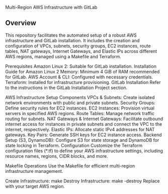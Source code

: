 Multi-Region AWS Infrastructure with GitLab

## Overview
This repository facilitates the automated setup of a robust AWS infrastructure and GitLab installation. It includes the creation and configuration of VPCs, subnets, security groups, EC2 instances, route tables, NAT gateways, Internet Gateways, and Elastic IPs across different AWS regions, managed using a Makefile and Terraform.

Prerequisites
Amazon Linux 2: Suitable for GitLab installation. Installation Guide for Amazon Linux 2
Memory: Minimum 4 GiB of RAM recommended for GitLab.
AWS Account & CLI: Configured with necessary credentials.
Terraform: Installed for infrastructure provisioning.
GitLab Installation
Refer to the instructions in the GitLab Installation Project section.

AWS Infrastructure Setup
Components
VPCs & Subnets: Create isolated network environments with public and private subnets.
Security Groups: Define security rules for EC2 instances.
EC2 Instances: Provision virtual servers in specified AWS regions.
Route Tables: Manage network traffic routing for subnets.
NAT Gateways & Internet Gateways: Facilitate outbound internet access for instances in private subnets and connect the VPC to the internet, respectively.
Elastic IPs: Allocate static IPv4 addresses for NAT gateways.
Key Pairs: Generate SSH keys for EC2 instance access.
Backend Setup (S3, DynamoDB): Configure S3 for state storage and DynamoDB for state locking in Terraform.
Configuration
Customize the Terraform configuration files (*.tf) to define your AWS infrastructure settings, including resource names, regions, CIDR blocks, and more.

Makefile Operations
Use the Makefile for efficient multi-region infrastructure management.

Create Infrastructure: make <region>
Destroy Infrastructure: make <region>-destroy
Replace <region> with your target AWS region.
